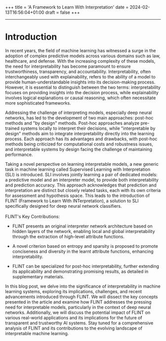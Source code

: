 +++
title = 'A Framework to Learn With Interpretation'
date = 2024-02-13T16:56:04+01:00
draft = false
+++

<hr></hr>
<style
TYPE="text/css">

code.has-jax {font:
inherit;
font-size:
100%; 
background: 
inherit; 
border: 
inherit;}

</style>

<script
type="text/x-mathjax-config">

MathJax.Hub.Config({

    tex2jax: {

        inlineMath: [['$','$'], ['\\(','\\)']],

        skipTags: ['script', 'noscript', 'style', 'textarea', 'pre'] // removed 'code' entry

    }

});

MathJax.Hub.Queue(function() {

    var all = MathJax.Hub.getAllJax(), i;

    for(i = 0; i < all.length; i += 1) {

        all[i].SourceElement().parentNode.className += ' has-jax';

    }

});

</script>

<script
type="text/javascript"
src="https://cdnjs.cloudflare.com/ajax/libs/mathjax/2.7.4/MathJax.js?config=TeX-AMS_HTML-full"></script>

# Introduction
In recent years, the field of machine learning has witnessed a surge in the adoption of complex predictive models across various domains such as law, healthcare, and defense. With the increasing complexity of these models, the need for interpretability has become paramount to ensure trustworthiness, transparency, and accountability. Interpretability, often interchangeably used with explainability, refers to the ability of a model to provide human-understandable insights into its decision-making process. However, it is essential to distinguish between the two terms: interpretability focuses on providing insights into the decision process, while explainability involves logical explanations or causal reasoning, which often necessitate more sophisticated frameworks.

Addressing the challenge of interpreting models, especially deep neural networks, has led to the development of two main approaches: post-hoc methods and "by design" methods. Post-hoc approaches analyze pre-trained systems locally to interpret their decisions, while "interpretable by design" methods aim to integrate interpretability directly into the learning process. Each approach has its advantages and drawbacks, with post-hoc methods being criticized for computational costs and robustness issues, and interpretable systems by design facing the challenge of maintaining performance.

Taking a novel perspective on learning interpretable models, a new generic task in machine learning called Supervised Learning with Interpretation (SLI) is introduced. SLI involves jointly learning a pair of dedicated models: a predictive model and an interpreter model, to provide both interpretability and prediction accuracy. This approach acknowledges that prediction and interpretation are distinct but closely related tasks, each with its own criteria for assessment and hypothesis space. This leads to the introduction of FLINT (Framework to Learn With INTerpretation), a solution to SLI specifically designed for deep neural network classifiers.
<br><br>
FLINT's Key Contributions:

- FLINT presents an original interpreter network architecture based on hidden layers of the network, enabling local and global interpretability through the extraction of high-level attribute functions.
  
- A novel criterion based on entropy and sparsity is proposed to promote conciseness and diversity in the learnt attribute functions, enhancing interpretability.
  
- FLINT can be specialized for post-hoc interpretability, further extending its applicability and demonstrating promising results, as detailed in supplementary materials.

In this blog post, we delve into the significance of interpretability in machine learning systems, exploring its implications, challenges, and recent advancements introduced through FLINT. We will dissect the key concepts presented in the article and examine how FLINT addresses the pressing need for interpretable models, particularly in the context of deep neural networks. Additionally, we will discuss the potential impact of FLINT on various real-world applications and its implications for the future of transparent and trustworthy AI systems. Stay tuned for a comprehensive analysis of FLINT and its contributions to the evolving landscape of interpretable machine learning.